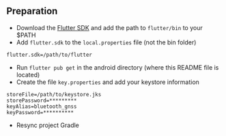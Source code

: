 Preparation
-----------

* Download the [Flutter SDK](https://flutter.dev/docs/get-started/install) and add the path to `flutter/bin` to your $PATH
* Add `flutter.sdk` to the `local.properties` file (not the bin folder)
 ```
 flutter.sdk=/path/to/flutter
 ```
* Run `flutter pub get` in the android directory (where this README file is located)
* Create the file `key.properties` and add your keystore information
```
storeFile=/path/to/keystore.jks
storePassword=*********
keyAlias=bluetooth_gnss
keyPassword=**********
``` 
* Resync project Gradle